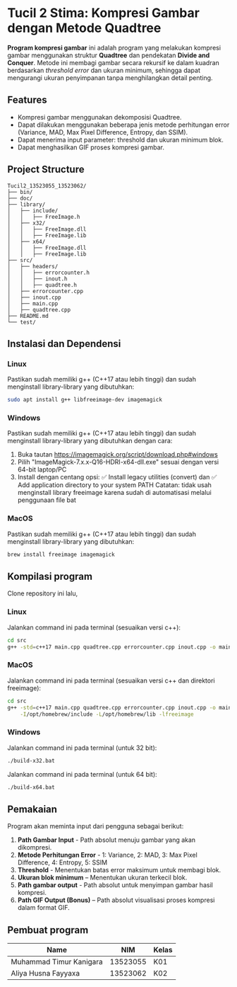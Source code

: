# Tucil 2 Stima: Kompresi Gambar dengan Metode Quadtree

**Program kompresi gambar** ini adalah program yang melakukan kompresi gambar menggunakan struktur **Quadtree** dan pendekatan **Divide and Conquer**. Metode ini membagi gambar secara rekursif ke dalam kuadran berdasarkan _threshold error_ dan ukuran minimum, sehingga dapat mengurangi ukuran penyimpanan tanpa menghilangkan detail penting.

## Features
- Kompresi gambar menggunakan dekomposisi Quadtree.
- Dapat dilakukan menggunakan beberapa jenis metode perhitungan error (Variance, MAD, Max Pixel Difference, Entropy, dan SSIM).
- Dapat menerima input parameter: threshold dan ukuran minimum blok.
- Dapat menghasilkan GIF proses kompresi gambar.

## Project Structure
```
Tucil2_13523055_13523062/
├── bin/
├── doc/
├── library/
│   ├── include/
│   │   ├── FreeImage.h
│   ├── x32/
│   │   ├── FreeImage.dll
│   │   ├── FreeImage.lib
│   ├── x64/
│   │   ├── FreeImage.dll
│   │   ├── FreeImage.lib
├── src/
│   ├── headers/
│   │   ├── errorcounter.h
│   │   ├── inout.h
│   │   ├── quadtree.h
│   ├── errorcounter.cpp
│   ├── inout.cpp
│   ├── main.cpp
│   ├── quadtree.cpp
├── README.md
└── test/
```

## Instalasi dan Dependensi
### Linux
Pastikan sudah memiliki g++ (C++17 atau lebih tinggi) dan sudah menginstall library-library yang dibutuhkan:
```bash
sudo apt install g++ libfreeimage-dev imagemagick
```
### Windows
Pastikan sudah memiliki g++ (C++17 atau lebih tinggi) dan sudah menginstall library-library yang dibutuhkan dengan cara:
1. Buka tautan https://imagemagick.org/script/download.php#windows
2. Pilih "ImageMagick-7.x.x-Q16-HDRI-x64-dll.exe" sesuai dengan versi 64-bit laptop/PC
3. Install dengan centang opsi: ✅ Install legacy utilities (convert) dan ✅ Add application directory to your system PATH
Catatan: tidak usah menginstall library freeimage karena sudah di automatisasi melalui penggunaan file bat

### MacOS
Pastikan sudah memiliki g++ (C++17 atau lebih tinggi) dan sudah menginstall library-library yang dibutuhkan:
```bash
brew install freeimage imagemagick
```

## Kompilasi program
Clone repository ini lalu,
### Linux
Jalankan command ini pada terminal (sesuaikan versi c++):
```bash
cd src
g++ -std=c++17 main.cpp quadtree.cpp errorcounter.cpp inout.cpp -o main -lfreeimage
```
### MacOS
Jalankan command ini pada terminal (sesuaikan versi c++ dan direktori freeimage):
```bash
cd src
g++ -std=c++17 main.cpp quadtree.cpp errorcounter.cpp inout.cpp -o main \
    -I/opt/homebrew/include -L/opt/homebrew/lib -lfreeimage
```
### Windows
Jalankan command ini pada terminal (untuk 32 bit):
```bash
./build-x32.bat
```
Jalankan command ini pada terminal (untuk 64 bit):
```bash
./build-x64.bat
```

## Pemakaian
Program akan meminta input dari pengguna sebagai berikut:
1. **Path Gambar Input** - Path absolut menuju gambar yang akan dikompresi.
2. **Metode Perhitungan Error** - 1: Variance, 2: MAD, 3: Max Pixel Difference, 4: Entropy, 5: SSIM
3. **Threshold** - Menentukan batas error maksimum untuk membagi blok.
4. **Ukuran blok minimum** – Menentukan ukuran terkecil blok.
5. **Path gambar output** - Path absolut untuk menyimpan gambar hasil kompresi.
6. **Path GIF Output (Bonus)** – Path absolut visualisasi proses kompresi dalam format GIF.

## Pembuat program
| Name | NIM | Kelas |
|------|------|------|
| Muhammad Timur Kanigara | 13523055 | K01 |
| Aliya Husna Fayyaxa | 13523062 | K02 |
